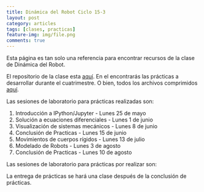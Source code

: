 ```yaml
---
title: Dinámica del Robot Ciclo 15-3
layout: post
category: articles
tags: [clases, practicas]
feature-img: img/file.png
comments: true
---
```


Esta página es tan solo una referencia para encontrar recursos de la clase de Dinámica del Robot.

El repositorio de la clase esta [aquí](https://github.com/robblack007/clase-dinamica-robot). En el encontrarás las prácticas a desarrollar durante el cuatrimestre. O bien, todos los archivos comprimidos [aquí](https://github.com/robblack007/clase-dinamica-robot/archive/v0.6.zip).

Las sesiones de laboratorio para prácticas realizadas son:

1. Introducción a IPython/Jupyter - Lunes 25 de mayo
2. Solución a ecuaciones diferenciales - Lunes 1 de junio
3. Visualización de sistemas mecánicos - Lunes 8 de junio
4. Conclusión de Practicas - Lunes 15 de junio
5. Movimientos de cuerpos rígidos - Lunes 13 de julio
6. Modelado de Robots - Lunes 3 de agosto
7. Conclusión de Practicas - Lunes 10 de agosto

Las sesiones de laboratorio para prácticas por realizar son:

La entrega de prácticas se hará una clase después de la conclusión de prácticas.
